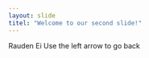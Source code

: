 ```yaml
---
layout: slide
titel: "Welcome to our second slide!"
---
```

Rauden Ei
Use the left arrow to go back
